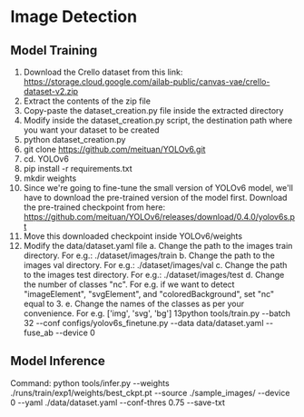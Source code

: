 # Image Detection

## Model Training

1. Download the Crello dataset from this link: https://storage.cloud.google.com/ailab-public/canvas-vae/crello-dataset-v2.zip
2. Extract the contents of the zip file
3. Copy-paste the dataset_creation.py file inside the extracted directory
4. Modify inside the dataset_creation.py script, the destination path where you want your dataset to be created 
5. python dataset_creation.py
6. git clone https://github.com/meituan/YOLOv6.git
7. cd. YOLOv6
8. pip install -r requirements.txt
9. mkdir weights
10. Since we're going to fine-tune the small version of YOLOv6 model, we'll have to download the pre-trained version of the model first. Download the pre-trained checkpoint from here: https://github.com/meituan/YOLOv6/releases/download/0.4.0/yolov6s.pt
11. Move this downloaded checkpoint inside YOLOv6/weights
12. Modify the data/dataset.yaml file
	a. Change the path to the images train directory. For e.g.: ./dataset/images/train
	b. Change the path to the images val directory. For e.g.: ./dataset/images/val
	c. Change the path to the images test directory. For e.g.: ./dataset/images/test
	d. Change the number of classes "nc". For e.g. if we want to detect "imageElement", "svgElement", and "coloredBackground", set "nc" equal to 3.
	e. Change the names of the classes as per your convenience. For e.g. ['img', 'svg', 'bg']
13python tools/train.py --batch 32 --conf configs/yolov6s_finetune.py --data data/dataset.yaml --fuse_ab --device 0

## Model Inference 

Command: python tools/infer.py --weights ./runs/train/exp1/weights/best_ckpt.pt --source ./sample_images/ --device 0 --yaml ./data/dataset.yaml --conf-thres 0.75 --save-txt
